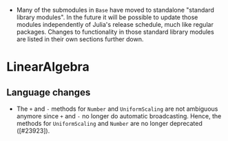  * Many of the submodules in `Base` have moved to standalone "standard library modules".
    In the future it will be possible to update those modules independently of Julia's
    release schedule, much like regular packages. Changes to functionality in those
    standard library modules are listed in their own sections further down.









# LinearAlgebra

## Language changes

  * The `+` and `-` methods for `Number` and `UniformScaling` are not ambiguous anymore
    since `+` and `-` no longer do automatic broadcasting. Hence, the methods for
    `UniformScaling` and `Number` are no longer deprecated ([#23923]).
